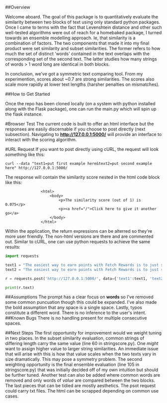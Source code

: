 ##Overview

Welcome aboard. The goal of this package is to quantitatively evaluate the
 similarity between two blocks of text using only standard python
  packages. Once I came to terms with the fact that Levenshtein 
  distance and other such well-tested algorithms were out of reach 
  for a homebaked package, I turned towards an ensemble modelling 
  approach. Ie, that similarity is a combination of factors. The 
  two components that made it into my final product were set 
  similarity and subset similarities. The former refers to how much 
  the set of distinct 'words' contained in the text overlaps with 
  the corresponding set of the second text. The latter studies how 
  many strings of words > 1 word long are identical in both blocks.
  
  In conclusion, we've got a symmetric text comparing tool. From my 
  experimention, scores about ~0.7 are strong similarities. The scores 
  also scale more rapidly at lower text lengths (harsher penalties on 
  mismatches).
  

##How to Get Started

Once the repo has been cloned locally (on a system with python installed along with the Flask package), one can run the main.py which will spin up the flask instance.

#Browser Test
The current code is built to offer an html interface but the responses are easily discernable if you choose to post directly (next subsection). Navigating to **http://127.0.0.1:5000/** will provide an interface to interact with the scoring algorithm.

#URL Request
If you want to post directly using cURL, the request will look something like this:
```
curl --data "text1=put first example here&text2=put second example here" http://127.0.0.1:5000/
```

The response will contain the similarity score nested in the html code block like this:

```
                <html>
                    <body>
                        <p>The similarity score (out of 1) is 0.075</p>
                        <p><a href="/">Click here to give it another go</a>
                    </body>
                </html>
```
Within the application, the return expressions can be alterred so they're more user friendly. The non-html versions are there and are commented out. Similar to cURL, one can use python requests to achieve the same results:

```python
import requests

text1 = "The easiest way to earn points with Fetch Rewards is to just shop for the products you already love. If you have any participating brands on your receipt, you'll get points based on the cost of the products. You don't need to clip any coupons or scan individual barcodes. Just scan each grocery receipt after you shop and we'll find the savings for you."
text2 = "The easiest way to earn points with Fetch Rewards is to just shop for the items you already buy. If you have any eligible brands on your receipt, you will get points based on the total cost of the products. You do not need to cut out any coupons or scan individual UPCs. Just scan your receipt after you check out and we will find the savings for you."

r = requests.post('http://127.0.0.1:5000/', data={'text1':text1, 'text2':text2})

print(r.text)
```
##Assumptions
The prompt has a clear focus on **words** so I've removed some common 
puncuation though this could be expanded. I've also made the bold 
assumption that any space is a single space. Lastly, typos constitute 
a different word. There is no inference to the user's intent.
##Known Bugs
There is no handling present for multiple consecutive spaces.

##Next Steps
The first opportunity for improvement would we weight tuning in two places. 
In the subset similarity evaluation, common strings of differing 
length carry the same value (line 60 in stringscore.py). One *might* 
want to assign higher value to larger string similarities. An immediate 
issue that will arise with this is how that value scales when the 
two texts vary in size dramatically. This may pose a symmetry problem.
 The second weighting opportunity is the final ensemble evaluation 
 (line 105 in stringscore.py) that was initially decided off of my 
 own intuition but should be further tuned. Another test can also be 
 added where common words are removed and only words of *value* 
 are compared between the two blocks. The last pieces that can be tidied are mostly aesthetics. 
 The psot request could carry txt files. The html can be scrapped depending on 
 common use cases.
